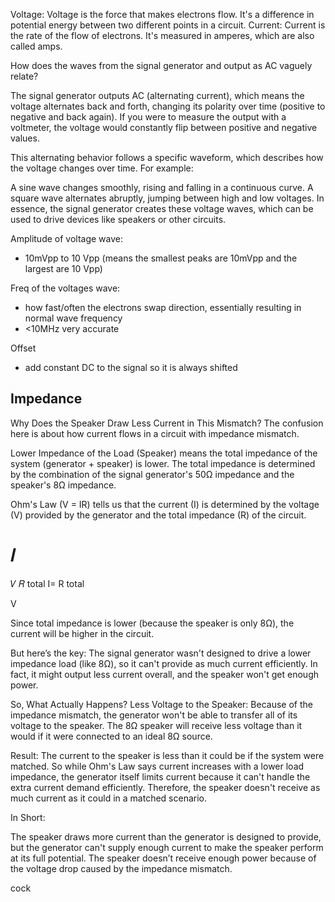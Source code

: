 Voltage: Voltage is the force that makes electrons flow. It's a difference in potential energy between two different points in a circuit. 
Current: Current is the rate of the flow of electrons. It's measured in amperes, which are also called amps.


How does the waves from the signal generator and output as AC vaguely relate?

The signal generator outputs AC (alternating current), which means the voltage alternates back and forth, changing its polarity over time (positive to negative and back again). If you were to measure the output with a voltmeter, the voltage would constantly flip between positive and negative values.

This alternating behavior follows a specific waveform, which describes how the voltage changes over time. For example:

A sine wave changes smoothly, rising and falling in a continuous curve.
A square wave alternates abruptly, jumping between high and low voltages.
In essence, the signal generator creates these voltage waves, which can be used to drive devices like speakers or other circuits.



Amplitude of voltage wave:
- 10mVpp to 10 Vpp (means the smallest peaks are 10mVpp and the largest are 10 Vpp)

Freq of the voltages wave:
- how fast/often the electrons swap direction, essentially resulting in normal wave frequency
- <10MHz very accurate 

Offset
- add constant DC to the signal so it is always shifted

Impedance
- 



Why Does the Speaker Draw Less Current in This Mismatch?
The confusion here is about how current flows in a circuit with impedance mismatch.

Lower Impedance of the Load (Speaker) means the total impedance of the system (generator + speaker) is lower. The total impedance is determined by the combination of the signal generator's 50Ω impedance and the speaker's 8Ω impedance.

Ohm's Law (V = IR) tells us that the current (I) is determined by the voltage (V) provided by the generator and the total impedance (R) of the circuit.

𝐼
=
𝑉
𝑅
total
I= 
R 
total
​
 
V
​
 
Since total impedance is lower (because the speaker is only 8Ω), the current will be higher in the circuit.

But here’s the key: The signal generator wasn't designed to drive a lower impedance load (like 8Ω), so it can't provide as much current efficiently. In fact, it might output less current overall, and the speaker won't get enough power.



So, What Actually Happens?
Less Voltage to the Speaker: Because of the impedance mismatch, the generator won't be able to transfer all of its voltage to the speaker. The 8Ω speaker will receive less voltage than it would if it were connected to an ideal 8Ω source.

Result: The current to the speaker is less than it could be if the system were matched. So while Ohm's Law says current increases with a lower load impedance, the generator itself limits current because it can't handle the extra current demand efficiently. Therefore, the speaker doesn't receive as much current as it could in a matched scenario.

In Short:

The speaker draws more current than the generator is designed to provide, but the generator can't supply enough current to make the speaker perform at its full potential.
The speaker doesn’t receive enough power because of the voltage drop caused by the impedance mismatch.

cock